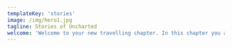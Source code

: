 ```yaml
---
templateKey: 'stories'
image: /img/hero1.jpg
tagline: Stories of Uncharted
welcome: 'Welcome to your new travelling chapter. In this chapter you are the one to decide if you want to be taken into a special themed adventure, or tailor your own. What’s guaranteed is that with each uncharted path, you will rediscover yourself.'
---
```

